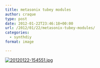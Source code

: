 ```yaml
---
title: metasonix tubey modules
author: craque
type: post
date: 2012-01-22T23:46:18+00:00
url: /2012/01/22/metasonix-tubey-modules/
categories:
  - synthdiy
format: image

---
```

[<img src="/img/2012/01/20120122-154551.jpg" alt="20120122-154551.jpg" class="alignnone size-full" />][1]

 [1]: /img/2012/01/20120122-154551.jpg

